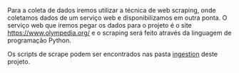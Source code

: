 Para a coleta de dados iremos utilizar a técnica de web scraping, onde coletamos dados de um serviço web e disponibilizamos em outra ponta. O serviço web que iremos pegar os dados para o projeto é o site https://www.olympedia.org/ e o scraping será feito através da linguagem de programação Python.   

Os scripts de scrape podem ser encontrados nas pasta [ingestion](../ingestion/) deste projeto.